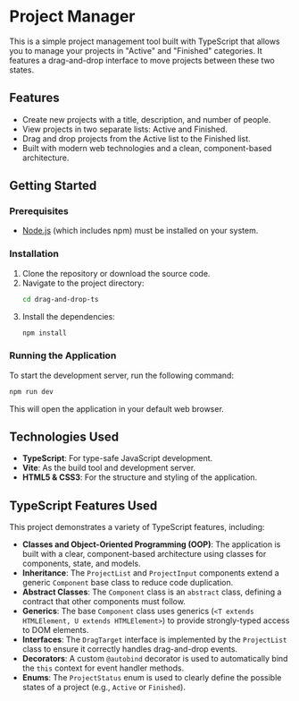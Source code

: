 # Project Manager

This is a simple project management tool built with TypeScript that allows you to manage your projects in "Active" and "Finished" categories. It features a drag-and-drop interface to move projects between these two states.

## Features

- Create new projects with a title, description, and number of people.
- View projects in two separate lists: Active and Finished.
- Drag and drop projects from the Active list to the Finished list.
- Built with modern web technologies and a clean, component-based architecture.

## Getting Started

### Prerequisites

- [Node.js](https://nodejs.org/) (which includes npm) must be installed on your system.

### Installation

1.  Clone the repository or download the source code.
2.  Navigate to the project directory:
    ```bash
    cd drag-and-drop-ts
    ```
3.  Install the dependencies:
    ```bash
    npm install
    ```

### Running the Application

To start the development server, run the following command:

```bash
npm run dev
```

This will open the application in your default web browser.

## Technologies Used

- **TypeScript**: For type-safe JavaScript development.
- **Vite**: As the build tool and development server.
- **HTML5 & CSS3**: For the structure and styling of the application.

## TypeScript Features Used

This project demonstrates a variety of TypeScript features, including:

- **Classes and Object-Oriented Programming (OOP)**: The application is built with a clear, component-based architecture using classes for components, state, and models.
- **Inheritance**: The `ProjectList` and `ProjectInput` components extend a generic `Component` base class to reduce code duplication.
- **Abstract Classes**: The `Component` class is an `abstract` class, defining a contract that other components must follow.
- **Generics**: The base `Component` class uses generics (`<T extends HTMLElement, U extends HTMLElement>`) to provide strongly-typed access to DOM elements.
- **Interfaces**: The `DragTarget` interface is implemented by the `ProjectList` class to ensure it correctly handles drag-and-drop events.
- **Decorators**: A custom `@autobind` decorator is used to automatically bind the `this` context for event handler methods.
- **Enums**: The `ProjectStatus` enum is used to clearly define the possible states of a project (e.g., `Active` or `Finished`).
